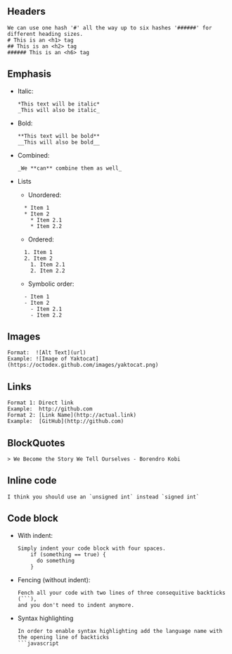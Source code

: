 ## Headers
  ```
  We can use one hash '#' all the way up to six hashes '######' for different heading sizes.
  # This is an <h1> tag
  ## This is an <h2> tag
  ###### This is an <h6> tag
  ```

## Emphasis
- Italic:
  ```  
  *This text will be italic*
  _This will also be italic_
  ```
- Bold:
  ```
  **This text will be bold**
  __This will also be bold__    
  ```
- Combined:
  ```
  _We **can** combine them as well_
  ```

- Lists
  - Unordered:
  ```
    * Item 1
    * Item 2
      * Item 2.1
      * Item 2.2
  ```
  - Ordered:
  ```
    1. Item 1
    2. Item 2
      1. Item 2.1
      2. Item 2.2
  ```
  - Symbolic order:
  ```
    - Item 1
    - Item 2
      - Item 2.1
      - Item 2.2
  ```

## Images
  ```
  Format:  ![Alt Text](url)
  Example: ![Image of Yaktocat](https://octodex.github.com/images/yaktocat.png)
  ```
    
## Links
  ```
  Format 1: Direct link
  Example:  http://github.com
  Format 2: [Link Name](http://actual.link)
  Example:  [GitHub](http://github.com)
  ```

## BlockQuotes
  ```
  > We Become the Story We Tell Ourselves - Borendro Kobi
  ```

## Inline code
  ```
  I think you should use an `unsigned int` instead `signed int`
  ```

## Code block
- With indent:
  ```
  Simply indent your code block with four spaces.
      if (something == true) {
        do something
      }
  ```
- Fencing (without indent):
  ```
  Fench all your code with two lines of three consequitive backticks (```), 
  and you don't need to indent anymore.
  ```
  
- Syntax highlighting
  ```
  In order to enable syntax highlighting add the language name with the opening line of backticks
  ```javascript
  ```
